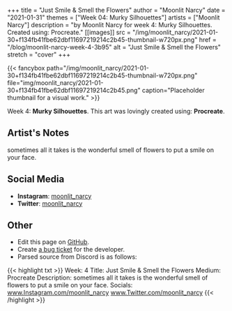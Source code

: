 +++
title =       "Just Smile & Smell the Flowers"
author =      "Moonlit Narcy"
date =        "2021-01-31"
themes =      ["Week 04: Murky Silhouettes"]
artists =     ["Moonlit Narcy"]
description = "by Moonlit Narcy for week 4: Murky Silhouettes. Created using: Procreate."
[[images]]
      src = "/img/moonlit_narcy/2021-01-30+f134fb41fbe62dbf11697219214c2b45-thumbnail-w720px.png"
      href = "/blog/moonlit-narcy-week-4-3b95"
      alt = "Just Smile & Smell the Flowers"
      stretch = "cover"
+++


{{< fancybox path="/img/moonlit_narcy/2021-01-30+f134fb41fbe62dbf11697219214c2b45-thumbnail-w720px.png" file="img/moonlit_narcy/2021-01-30+f134fb41fbe62dbf11697219214c2b45.png" caption="Placeholder thumbnail for a visual work." >}}


Week 4: **Murky Silhouettes**. This art was lovingly created using: **Procreate**.

## Artist's Notes

sometimes all it takes is the wonderful smell of flowers to put a smile on your face.

## Social Media

- **Instagram**: <a href='https://instagram.com/moonlit_narcy' target='_blank'>moonlit_narcy</a>
- **Twitter**: <a href='https://twitter.com/moonlit_narcy' target='_blank'>moonlit_narcy</a>

## Other

- Edit this page on [GitHub](https://github.com/teaminkling/web-refresh/edit/main/content/blog/moonlit-narcy-week-4-3b95.md).
- Create [a bug ticket](https://github.com/teaminkling/web-refresh/issues/new?assignees=&labels=bug&template=problem-report.md&title=) for the developer.
- Parsed source from Discord is as follows:

{{< highlight txt >}}
Week: 4
Title: Just Smile & Smell the Flowers
Medium: Procreate
Description: sometimes all it takes is the wonderful smell of flowers to put a smile on your face.
Socials: www.Instagram.com/moonlit_narcy 
www.Twitter.com/moonlit_narcy
{{< /highlight >}}